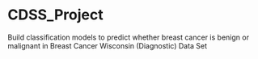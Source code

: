 # CDSS_Project
Build classification models to predict whether breast cancer is benign or malignant in Breast Cancer Wisconsin (Diagnostic) Data Set 
